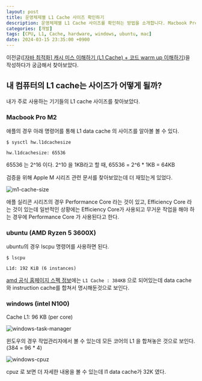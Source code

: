 ```yaml
---
layout: post
title: 운영체제별 L1 Cache 사이즈 확인하기
description: 운영체제별 L1 Cache 사이즈를 확인하는 방법을 소개합니다. Macbook Pro M2에서는 `sysctl hw.l1dcachesize` 명령어로 64KB를 확인할 수 있으며, Ubuntu의 AMD Ryzen 5 3600X는 `lscpu` 명령어로 192KB(6 인스턴스)를 확인할 수 있습니다. Windows에서는 작업관리자에서 각 코어의 L1 Cache가 96KB임을 확인할 수 있으며, CPU-Z를 통해 L1 데이터 캐시가 32KB임을 알 수 있습니다. 각 운영체제에서의 L1 Cache 사이즈를 쉽게 확인하는 방법을 알아보세요.
categories: [개발]
tags: [CPU, L1, Cache, hardware, windows, ubuntu, mac]
date: 2024-03-15 23:35:00 +0900
---
```


이전글([[자바 최적화] 캐시 미스 이해하기 (L1 Cache) + 코드 warm up 이해하기](/2024/03/15/java-l1-cache-miss))을 작성하다가 궁금해서 찾아보았다.

## 내 컴퓨터의 L1 cache는 사이즈가 어떻게 될까?

내가 주로 사용하는 기기들의 L1 cache 사이즈를 찾아보았다.

### Macbook Pro M2

애플의 경우 아래 명령어를 통해 L1 data cache 의 사이즈를 알아볼 볼 수 있다.

```shell
$ sysctl hw.l1dcachesize
```

```shell
hw.l1dcachesize: 65536
```

65536 는 2^16 이다. 2^10 을 1KB라고 할 때, 65536 = 2^6 \* 1KB = 64KB

검증을 위해 Apple M 시리즈 관련 문서를 찾아보았는데 더 재밌는게 있었다.

![m1-cache-size](/assets/images/2024-03-15-how-to-find-my-cpu-l1-cache-size/m1-cache-size.png)

애플 실리콘 시리즈의 경우 Performance Core 라는 것이 있고, Efficiency Core 라는 것이 있는데
일반적인 상황에는 Efficiency Core가 사용되고 무거운 작업을 해야 하는 경우에 Performance Core 가 사용된다고 한다.

### ubuntu (AMD Ryzen 5 3600X)

ubuntu의 경우 lscpu 명령어를 사용하면 된다.

```shell
$ lscpu
```

```shell
L1d: 192 KiB (6 instances)
```

[amd 공식 홈페이지 스펙 정보](https://www.amd.com/en/support/cpu/amd-ryzen-processors/amd-ryzen-5-desktop-processors/amd-ryzen-5-3600x)에는 `L1 Cache : 384KB` 으로 되어있는데 data cache 와 instruction cache를 합쳐서 명시해둔것으로 보인다.

### windows (intel N100)

Cache L1: 96 KB (per core)

![windows-task-manager](/assets/images/2024-03-15-how-to-find-my-cpu-l1-cache-size/windows-task-manager.png)

윈도우의 경우 작업관리자에서 볼 수 있는데 모든 코어의 L1 을 합쳐놓은 것으로 보인다. (384 = 96 \* 4)

![windows-cpuz](/assets/images/2024-03-15-how-to-find-my-cpu-l1-cache-size/windows-cpuz.png)

cpuz 로 보면 더 자세한 내용을 볼 수 있는데 l1 data cache가 32K 였다.
